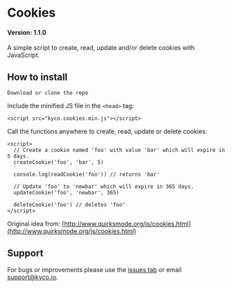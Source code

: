 Cookies
=======
#### Version: 1.1.0

A simple script to create, read, update and/or delete cookies with JavaScript.

How to install
--------------

    Download or clone the repo

Include the minified JS file in the `<head>` tag:

    <script src="kyco.cookies.min.js"></script>

Call the functions anywhere to create, read, update or delete cookies:

    <script>
      // Create a cookie named 'foo' with value 'bar' which will expire in 5 days.
      createCookie('foo', 'bar', 5)

      console.log(readCookie('foo')) // returns 'bar'

      // Update 'foo' to 'newbar' which will expire in 365 days.
      updateCookie('foo', 'newbar', 365)

      deleteCookie('foo') // deletes 'foo'
    </script>


Original idea from: [http://www.quirksmode.org/js/cookies.html](http://www.quirksmode.org/js/cookies.html)


Support
-------

For bugs or improvements please use the [issues tab](https://github.com/kyco/cookies/issues) or email [support@kyco.io](mailto:support@kyco.io).
